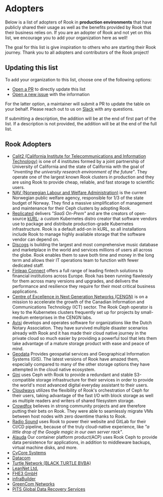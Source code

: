 # Adopters

Below is a list of adopters of Rook in **production environments** that have publicly shared
their usage as well as the benefits provided by Rook that their business relies on.
If you are an adopter of Rook and not yet on this list, we encourage you to add your organization here as well!

The goal for this list is give inspiration to others who are starting their Rook journey.
Thank you to all adopters and contributors of the Rook project!

## Updating this list

To add your organization to this list, choose one of the following options:

- [Open a PR](https://rook.io/docs/rook/latest/Contributing/development-flow/#submitting-a-pull-request) to directly update this list
- [Open a new issue](https://github.com/rook/rook/issues/new/choose) with the information

For the latter option, a maintainer will submit a PR to update the table on your behalf.
Please reach out to us on [Slack](https://slack.rook.io) with any questions.

If submitting a description, the addition will be at the end of first part of the list. If a description is not provided, the addition will be at the end of the full list.

## Rook Adopters

* [Calit2 (California Institute for Telecommunications and Information
  Technology)](http://www.calit2.net/) is one of 4 institutes formed by a joint partnership of
  University of California and the state of California with the goal of *"inventing the university
  research environment of the future"*.  They operate one of the largest known Rook clusters in
  production and they are using Rook to provide cheap, reliable, and fast storage to scientific
  users.
* [NAV (Norwegian Labour and Welfare Administration)](https://www.nav.no/) is the current Norwegian
  public welfare agency, responsible for 1/3 of the state budget of Norway. They find a massive
  simplification of management and maintenance for their Ceph clusters by adopting Rook.
* [Replicated](https://www.replicated.com/) delivers *"SaaS On-Prem"* and are the creators of
  open-source [kURL](https://kurl.sh/): a custom Kubernetes distro creator that software vendors use
  to package and distribute production-grade Kubernetes infrastructure. Rook is a default add-on in
  kURL, so all installations include Rook to manage highly available storage that the software
  vendor can depend on.
* [Discogs](https://www.discogs.com/) is building the largest and most comprehensive music database
  and marketplace in the world and services millions of users all across the globe. Rook enables
  them to save both time and money in the long term and allows their IT operations team to function
  with fewer dedicated staff.
* [Finleap Connect](https://connect.finleap.com/) offers a full range of leading fintech solutions
  to financial institutions across Europe. Rook has been running flawlessly for them across many
  versions and upgrades, and delivers the performance and resilience they require for their most
  critical business applications.
* [Centre of Excellence in Next Generation Networks (CENGN)](https://www.cengn.ca) is on a mission
  to accelerate the growth of the Canadian Information and Communications Technology (ICT) sector.
  The Rook Ceph operator is key to the Kubernetes clusters frequently set up for projects by
  small-medium enterprises in the CENGN labs.
* [Avisi](https://www.avisi.nl/) develops and operates software for organizations like the Dutch
  Notary Association. They have survived multiple disaster scenarios already with Rook and it has
  made their cloud native journey in the private cloud so much easier by providing a powerful tool
  that lets them take advantage of a mature storage product with ease and peace of mind.
* [Geodata](https://geodata.no/) Provides geospatial services and Geographical Information Systems
  (GIS).  The latest versions of Rook have amazed them, especially compared to many of the other
  storage options they have attempted in the cloud native ecosystem.
* [Gini](https://gini.net/en/) uses Ceph with Rook to provide a redundant and stable S3-compatible
  storage infrastructure for their services in order to provide the world's most advanced digital
  everyday assistant to their users.
* [Cloudways](https://www.cloudways.com/en/) utilizes the flexibility of Rook's orchestration of
  Ceph for their users, taking advantage of the fast I/O with block storage as well as multiple
  readers and writers of shared filesystem storage.
* [Crowdfox](https://www.crowdfox.com/crowdfox.html) believes in strong community projects and are
  therefore putting their bets on Rook.  They were able to seamlessly migrate VMs between host nodes
  with zero downtime thanks to Rook.
* [Radio Sound](https://radiosound.com/) uses Rook to power their website and GitLab for their CI/CD
  pipeline, because of the truly cloud-native experience, like *"a little drop of the Google magic
  in our own server rack"*.
* [Alauda](https://www.alauda.io/) Our container platform product(ACP) uses Rook Ceph to provide data
  persistence for applications, in addition to middleware backups, virtual machine disks, and more.
* [CyCore Systems](https://www.cycoresys.com/)
* [Datacom](http://datacom.co.nz/Home.aspx)
* [Turtle Network (BLACK TURTLE BVBA)](https://www.turtlenetwork.eu/#home)
* [LeanNet Ltd.](https://leannet.eu/)
* [FHE3 GmbH](https://www.fhe3.com/)
* [infraBuilder](https://infrabuilder.com/)
* [GreenCom Networks](http://www.greencom-networks.com/en)
* [PITS Global Data Recovery Services](https://www.pitsdatarecovery.net/)
